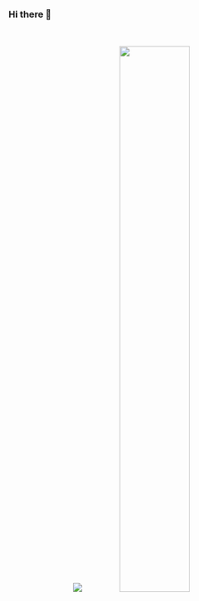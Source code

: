 ### Hi there 👋

<!--
**navvolcy/navvolcy** is a ✨ _special_ ✨ repository because its `README.md` (this file) appears on your GitHub profile.

Here are some ideas to get you started:

- 🔭 I’m currently working on ...
- 🌱 I’m currently learning ...
- 👯 I’m looking to collaborate on ...
- 🤔 I’m looking for help with ...
- 💬 Ask me about ...
- 📫 How to reach me: ...
- 😄 Pronouns: ...
- ⚡ Fun fact: ...
-->








<!-- [<img align="left" alt="graciasc | LinkedIn" width="22px" src="https://cdn.jsdelivr.net/npm/simple-icons@v3/icons/linkedin.svg" />][linkedin]
<br /> -->

<br />

<p align="center">
  <img src ="https://github-readme-streak-stats.herokuapp.com?user=graciasc&theme=gruvbox&hide_border=true&background=FFFFFF00">
  <img height="50%" width="auto" src ="https://github-readme-stats.vercel.app/api?username=graciasc&show_icons=true&count_private=true&theme=gruvbox&hide_border=true,contribs&bg_color=00000000">



  </p>
<!--[![gracias's wakatime stats](https://github-readme-stats.vercel.app/api/wakatime?username=graciasc)](https://github.com/graciasc/github-readme-stats) -->

<!-- [![Gracias's github stats](https://github-readme-stats.vercel.app/api?username=navvolcy&count_private=true&show_icons=true&theme=nord)](https://github.com/graciasc/github-readme-stats) -->


<!-- LINKS -->
<!-- [linkedin]:https://www.linkedin.com/in/nav-l-volcy-336535177/-->

